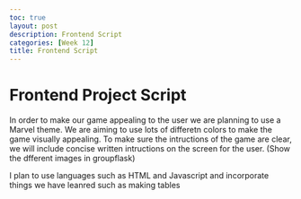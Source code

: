 ```yaml
---
toc: true
layout: post
description: Frontend Script
categories: [Week 12]
title: Frontend Script
---
```

# Frontend Project Script

In order to make our game appealing to the user we are planning to use a Marvel theme. We are aiming to use lots of differetn colors to make the game visually appealing. To make sure the intructions of the game are clear, we will include concise written intructions on the screen for the user. (Show the dfferent images in groupflask)

I plan to use languages such as HTML and Javascript and incorporate things we have leanred such as making tables